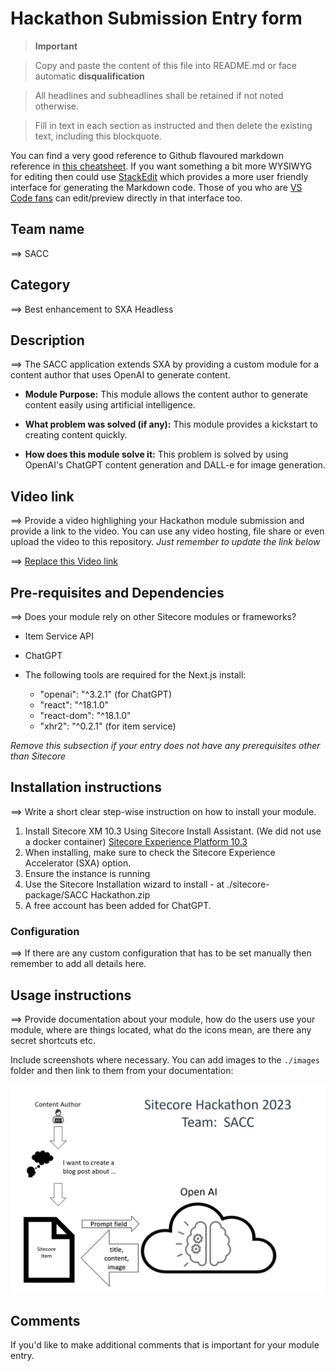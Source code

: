 # Hackathon Submission Entry form

  

>  __Important__

>

> Copy and paste the content of this file into README.md or face automatic __disqualification__

> All headlines and subheadlines shall be retained if not noted otherwise.

> Fill in text in each section as instructed and then delete the existing text, including this blockquote.

  

You can find a very good reference to Github flavoured markdown reference in [this cheatsheet](https://github.com/adam-p/markdown-here/wiki/Markdown-Cheatsheet). If you want something a bit more WYSIWYG for editing then could use [StackEdit](https://stackedit.io/app) which provides a more user friendly interface for generating the Markdown code. Those of you who are [VS Code fans](https://code.visualstudio.com/docs/languages/markdown#_markdown-preview) can edit/preview directly in that interface too.

  

## Team name

⟹ SACC

  

## Category

⟹ Best enhancement to SXA Headless

  
  

## Description

  

⟹ The SACC application extends SXA by providing a custom module for a content author that uses OpenAI to generate content.

  

- **Module Purpose:** This module allows the content author to generate content easily using artificial intelligence.

  

- **What problem was solved (if any):** This module provides a kickstart to creating content quickly.

  

- **How does this module solve it:** This problem is solved by using OpenAI's ChatGPT content generation and DALL-e for image generation.

  
  

## Video link

  

⟹ Provide a video highlighing your Hackathon module submission and provide a link to the video. You can use any video hosting, file share or even upload the video to this repository. _Just remember to update the link below_

  

  

⟹ [Replace this Video link](https://youtu.be/SG7cJx7OmNw)

  
  
  

## Pre-requisites and Dependencies

  

  

⟹ Does your module rely on other Sitecore modules or frameworks?
 

- Item Service API
- ChatGPT 

 - The following tools are required for the Next.js install:
	 - "openai": "^3.2.1" (for ChatGPT)
	 - "react": "^18.1.0"
	 - "react-dom": "^18.1.0"
	 -  "xhr2": "^0.2.1"  (for item service)

_Remove this subsection if your entry does not have any prerequisites other than Sitecore_

  

  

## Installation instructions

⟹ Write a short clear step-wise instruction on how to install your module.

 1. Install Sitecore XM 10.3 Using Sitecore Install Assistant.  (We did not use a docker container) [Sitecore Experience Platform 10.3](https://dev.sitecore.net/Downloads/Sitecore_Experience_Platform/103/Sitecore_Experience_Platform_103.aspx)
 2. When installing, make sure to check the Sitecore Experience Accelerator (SXA) option.
 3. Ensure the instance is running 
 4. Use the Sitecore Installation wizard to install - at ./sitecore-package/SACC Hackathon.zip 
 5.  A free account has been added for ChatGPT.

  

### Configuration
 

⟹ If there are any custom configuration that has to be set manually then remember to add all details here.

  

## Usage instructions

  

⟹ Provide documentation about your module, how do the users use your module, where are things located, what do the icons mean, are there any secret shortcuts etc.

Include screenshots where necessary. You can add images to the `./images` folder and then link to them from your documentation:

![Team SACC Diagram](images/TeamSACCHackathonDiagram.png?raw=true  "Team SACC Diagram")

  

## Comments

  

If you'd like to make additional comments that is important for your module entry.
